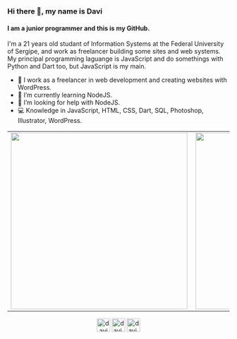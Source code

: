### Hi there 👋, my name is Davi
#### I am a junior programmer and this is my GitHub.
I'm a 21 years old studant of Information Systems at the Federal University of Sergipe, and work as freelancer building some sites and web systems. My principal programming laguange is JavaScript and do somethings with Python and Dart too, but JavaScript is my main. 

- 💼 I work as a freelancer in web development and creating websites with WordPress.
- 🌱 I’m currently learning NodeJS. 
- 🤔 I’m looking for help with NodeJS. 
- 💻 Knowledge in JavaScript, HTML, CSS, Dart, SQL, Photoshop, Illustrator, WordPress.

<center>
<table>
    <tr>
        <td><img width="400px" align="left" src="https://github-readme-stats.vercel.app/api/top-langs/?username=fsdavi&hide=html&layout=compact&theme=dracula" /></td>
        <td><img width="400px" align="left" src="https://github-readme-stats.vercel.app/api?username=fsdavi&theme=dracula"/></td>
    </tr>   
</table>
</center>

</p><p align="center">
<a href="https://linkedin.com/in/davisfreire" target="blank"><img align="center" src="https://cdn.jsdelivr.net/npm/simple-icons@3.0.1/icons/linkedin.svg" alt="davisfreire" height="30" width="30" /></a>
<a href="https://instagram.com/davi.zip" target="blank"><img align="center" src="https://cdn.jsdelivr.net/npm/simple-icons@3.0.1/icons/instagram.svg" alt="davi.zip" height="30" width="30" /></a>
  <a href="https://medium.com/@fsdavi.dev" target="blank"><img align="center" src="https://cdn.jsdelivr.net/npm/simple-icons@3.0.1/icons/medium.svg" alt="davi.zip" height="30" width="30" /></a>
